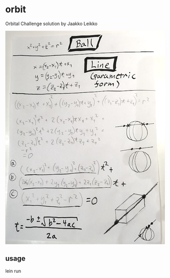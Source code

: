# orbit

Orbital Challenge solution by Jaakko Leikko

![Mathematics](maths.png "Mathematics")

## usage

lein run
